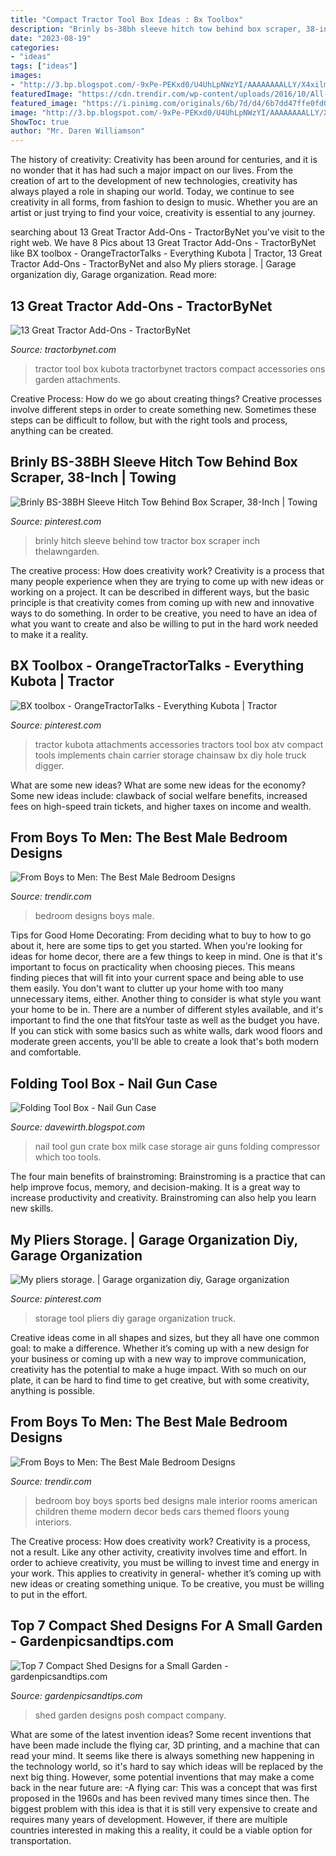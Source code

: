 ```yaml
---
title: "Compact Tractor Tool Box Ideas : Bx Toolbox"
description: "Brinly bs-38bh sleeve hitch tow behind box scraper, 38-inch"
date: "2023-08-19"
categories:
- "ideas"
tags: ["ideas"]
images:
- "http://3.bp.blogspot.com/-9xPe-PEKxd0/U4UhLpNWzYI/AAAAAAAALLY/X4xilmBL128/s1600/milk+crate+case+tools+(Large).jpg"
featuredImage: "https://cdn.trendir.com/wp-content/uploads/2016/10/All-American-Boy-Room-theme-900x598.jpg"
featured_image: "https://i.pinimg.com/originals/6b/7d/d4/6b7dd47ffe0fd0195c57c4fcd831ae22.jpg"
image: "http://3.bp.blogspot.com/-9xPe-PEKxd0/U4UhLpNWzYI/AAAAAAAALLY/X4xilmBL128/s1600/milk+crate+case+tools+(Large).jpg"
ShowToc: true
author: "Mr. Daren Williamson"
---
```



The history of creativity:
Creativity has been around for centuries, and it is no wonder that it has had such a major impact on our lives. From the creation of art to the development of new technologies, creativity has always played a role in shaping our world. Today, we continue to see creativity in all forms, from fashion to design to music. Whether you are an artist or just trying to find your voice, creativity is essential to any journey.

	

		
searching about 13 Great Tractor Add-Ons - TractorByNet you've visit to the right web. We have 8 Pics about 13 Great Tractor Add-Ons - TractorByNet like BX toolbox - OrangeTractorTalks - Everything Kubota | Tractor, 13 Great Tractor Add-Ons - TractorByNet and also My pliers storage. | Garage organization diy, Garage organization. Read more:
		
    
## 13 Great Tractor Add-Ons - TractorByNet

<img loading=lazy src="http://www.tractorbynet.com/wp-content/uploads/2017/01/tool-box-1024x768.jpg" onerror="this.onerror=null;this.src='https://tse1.mm.bing.net/th?id=OIP.QdZ7Df8lW9IlppFsExokmAHaFj&amp;pid=15.1';" alt="13 Great Tractor Add-Ons - TractorByNet">

_Source: tractorbynet.com_

>tractor tool box kubota tractorbynet tractors compact accessories ons garden attachments. 

	

Creative Process: How do we go about creating things?
Creative processes involve different steps in order to create something new. Sometimes these steps can be difficult to follow, but with the right tools and process, anything can be created.

    
## Brinly BS-38BH Sleeve Hitch Tow Behind Box Scraper, 38-Inch | Towing

<img loading=lazy src="https://i.pinimg.com/736x/b1/c4/66/b1c4663576c177af6ced6a27efa3f4bf.jpg" onerror="this.onerror=null;this.src='https://tse2.mm.bing.net/th?id=OIP.SV4bYllZUedrxOdCC5msZgHaLF&amp;pid=15.1';" alt="Brinly BS-38BH Sleeve Hitch Tow Behind Box Scraper, 38-Inch | Towing">

_Source: pinterest.com_

>brinly hitch sleeve behind tow tractor box scraper inch thelawngarden. 

	

The creative process: How does creativity work?
Creativity is a process that many people experience when they are trying to come up with new ideas or working on a project. It can be described in different ways, but the basic principle is that creativity comes from coming up with new and innovative ways to do something. In order to be creative, you need to have an idea of what you want to create and also be willing to put in the hard work needed to make it a reality.

    
## BX Toolbox - OrangeTractorTalks - Everything Kubota | Tractor

<img loading=lazy src="https://i.pinimg.com/originals/6b/7d/d4/6b7dd47ffe0fd0195c57c4fcd831ae22.jpg" onerror="this.onerror=null;this.src='https://tse1.mm.bing.net/th?id=OIP.FFe8y7DmZ_w_3dz0QZTwawHaJ4&amp;pid=15.1';" alt="BX toolbox - OrangeTractorTalks - Everything Kubota | Tractor">

_Source: pinterest.com_

>tractor kubota attachments accessories tractors tool box atv compact tools implements chain carrier storage chainsaw bx diy hole truck digger. 

	

What are some new ideas?
What are some new ideas for the economy? 
Some new ideas include: clawback of social welfare benefits, increased fees on high-speed train tickets, and higher taxes on income and wealth.

    
## From Boys To Men: The Best Male Bedroom Designs

<img loading=lazy src="https://cdn.trendir.com/wp-content/uploads/2016/10/Hanging-Chairs-with-Chain-900x600.jpg" onerror="this.onerror=null;this.src='https://tse4.mm.bing.net/th?id=OIP.MJ33IziTX4aC4G97yUzargHaE8&amp;pid=15.1';" alt="From Boys to Men: The Best Male Bedroom Designs">

_Source: trendir.com_

>bedroom designs boys male. 

	

Tips for Good Home Decorating: From deciding what to buy to how to go about it, here are some tips to get you started.
When you're looking for ideas for home decor, there are a few things to keep in mind. One is that it's important to focus on practicality when choosing pieces. This means finding pieces that will fit into your current space and being able to use them easily. You don't want to clutter up your home with too many unnecessary items, either. Another thing to consider is what style you want your home to be in. There are a number of different styles available, and it's important to find the one that fitsYour taste as well as the budget you have. If you can stick with some basics such as white walls, dark wood floors and moderate green accents, you'll be able to create a look that's both modern and comfortable.

    
## Folding Tool Box - Nail Gun Case

<img loading=lazy src="http://3.bp.blogspot.com/-9xPe-PEKxd0/U4UhLpNWzYI/AAAAAAAALLY/X4xilmBL128/s1600/milk+crate+case+tools+(Large).jpg" onerror="this.onerror=null;this.src='https://tse3.mm.bing.net/th?id=OIP.vTrgJOmQnoBdFr5MrV8BvQHaGC&amp;pid=15.1';" alt="Folding Tool Box - Nail Gun Case">

_Source: davewirth.blogspot.com_

>nail tool gun crate box milk case storage air guns folding compressor which too tools. 

	

The four main benefits of brainstroming:
Brainstroming is a practice that can help improve focus, memory, and decision-making. It is a great way to increase productivity and creativity. Brainstroming can also help you learn new skills.

    
## My Pliers Storage. | Garage Organization Diy, Garage Organization

<img loading=lazy src="https://i.pinimg.com/736x/cb/e5/88/cbe5886d2642a54e81deb89abb5afc37--truck-storage-tool-storage.jpg" onerror="this.onerror=null;this.src='https://tse2.mm.bing.net/th?id=OIP.TwdwmT6nbYtZYKVX92t5IgHaFi&amp;pid=15.1';" alt="My pliers storage. | Garage organization diy, Garage organization">

_Source: pinterest.com_

>storage tool pliers diy garage organization truck. 

	

Creative ideas come in all shapes and sizes, but they all have one common goal: to make a difference. Whether it’s coming up with a new design for your business or coming up with a new way to improve communication, creativity has the potential to make a huge impact. With so much on our plate, it can be hard to find time to get creative, but with some creativity, anything is possible.

    
## From Boys To Men: The Best Male Bedroom Designs

<img loading=lazy src="https://cdn.trendir.com/wp-content/uploads/2016/10/All-American-Boy-Room-theme-900x598.jpg" onerror="this.onerror=null;this.src='https://tse2.mm.bing.net/th?id=OIP.T9Seohe3h4ko5-4hK1sZagHaE6&amp;pid=15.1';" alt="From Boys to Men: The Best Male Bedroom Designs">

_Source: trendir.com_

>bedroom boy boys sports bed designs male interior rooms american children theme modern decor beds cars themed floors young interiors. 

	

The Creative process: How does creativity work?
Creativity is a process, not a result. Like any other activity, creativity involves time and effort. In order to achieve creativity, you must be willing to invest time and energy in your work. This applies to creativity in general- whether it’s coming up with new ideas or creating something unique. To be creative, you must be willing to put in the effort.

    
## Top 7 Compact Shed Designs For A Small Garden - Gardenpicsandtips.com

<img loading=lazy src="https://st.hzcdn.com/fimgs/3e11b98f0540dfd2_6554-w400-h534-b0-p0--contemporary-garden-shed-and-building.jpg" onerror="this.onerror=null;this.src='https://tse4.mm.bing.net/th?id=OIP.b0qCzuVU_tHMok9lFHEpwgAAAA&amp;pid=15.1';" alt="Top 7 Compact Shed Designs for a Small Garden - gardenpicsandtips.com">

_Source: gardenpicsandtips.com_

>shed garden designs posh compact company. 

	

What are some of the latest invention ideas?
Some recent inventions that have been made include the flying car, 3D printing, and a machine that can read your mind. It seems like there is always something new happening in the technology world, so it's hard to say which ideas will be replaced by the next big thing. However, some potential inventions that may make a come back in the near future are: 
-A flying car: This was a concept that was first proposed in the 1960s and has been revived many times since then. The biggest problem with this idea is that it is still very expensive to create and requires many years of development. However, if there are multiple countries interested in making this a reality, it could be a viable option for transportation.

